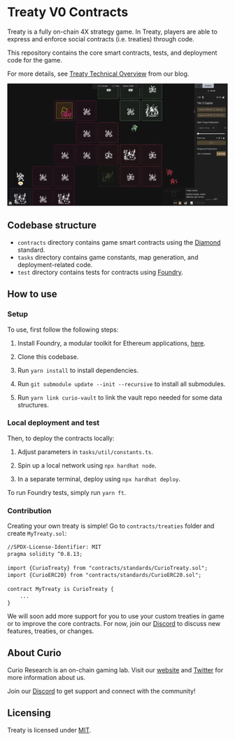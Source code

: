 # Treaty V0 Contracts

Treaty is a fully on-chain 4X strategy game. In Treaty, players are able to express and enforce social contracts (i.e. treaties) through code.

This repository contains the core smart contracts, tests, and deployment code for the game.

For more details, see [Treaty Technical Overview](https://blog.curio.gg/how-we-built-this-treaty-technical-overview/) from our blog.

![Treaty](assets/game.png)

## Codebase structure

- `contracts` directory contains game smart contracts using the [Diamond](https://eips.ethereum.org/EIPS/eip-2535) standard.
- `tasks` directory contains game constants, map generation, and deployment-related code.
- `test` directory contains tests for contracts using [Foundry](https://github.com/foundry-rs/foundry).

## How to use

### Setup

To use, first follow the following steps:

1. Install Foundry, a modular toolkit for Ethereum applications, [here](https://getfoundry.sh/).

2. Clone this codebase.

3. Run `yarn install` to install dependencies.

4. Run `git submodule update --init --recursive` to install all submodules.

5. Run `yarn link curio-vault` to link the vault repo needed for some data structures.

### Local deployment and test

Then, to deploy the contracts locally:

1. Adjust parameters in `tasks/util/constants.ts`.

2. Spin up a local network using `npx hardhat node`.

3. In a separate terminal, deploy using `npx hardhat deploy`.

To run Foundry tests, simply run `yarn ft`.

### Contribution

Creating your own treaty is simple! Go to `contracts/treaties` folder and create `MyTreaty.sol`:

    //SPDX-License-Identifier: MIT
    pragma solidity ^0.8.13;

    import {CurioTreaty} from "contracts/standards/CurioTreaty.sol";
    import {CurioERC20} from "contracts/standards/CurioERC20.sol";

    contract MyTreaty is CurioTreaty {
        ...
    }

We will soon add more support for you to use your custom treaties in game or to improve the core contracts. For now, join our [Discord](https://discord.gg/qDeQUDe6) to discuss new features, treaties, or changes.

## About Curio

Curio Research is an on-chain gaming lab. Visit our [website](https://curio.gg) and [Twitter](https://twitter.com/0xcurio) for more information about us.

Join our [Discord](https://discord.gg/qDeQUDe6) to get support and connect with the community!

## Licensing

Treaty is licensed under [MIT](LICENSE).
